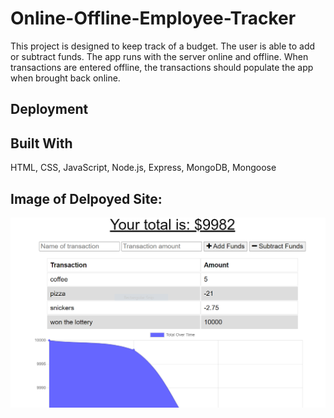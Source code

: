 # Online-Offline-Employee-Tracker
This project is designed to keep track of a budget. The user is able to add or subtract funds. The app runs with the server online and offline. When transactions are entered offline, the transactions should populate the app when brought back online.

## Deployment

## Built With
HTML, CSS, JavaScript, Node.js, Express, MongoDB, Mongoose

## Image of Delpoyed Site:
![Screenshot](./assets/screenshot.PNG)